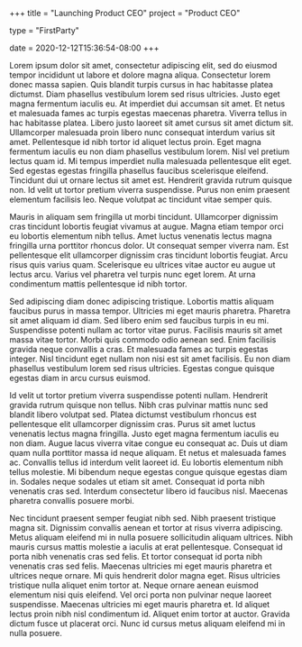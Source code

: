 +++
title = "Launching Product CEO"
project = "Product CEO"

type = "FirstParty"

date = 2020-12-12T15:36:54-08:00
+++

Lorem ipsum dolor sit amet, consectetur adipiscing elit, sed do eiusmod tempor incididunt ut labore et dolore magna aliqua. Consectetur lorem donec massa sapien. Quis blandit turpis cursus in hac habitasse platea dictumst. Diam phasellus vestibulum lorem sed risus ultricies. Justo eget magna fermentum iaculis eu. At imperdiet dui accumsan sit amet. Et netus et malesuada fames ac turpis egestas maecenas pharetra. Viverra tellus in hac habitasse platea. Libero justo laoreet sit amet cursus sit amet dictum sit. Ullamcorper malesuada proin libero nunc consequat interdum varius sit amet. Pellentesque id nibh tortor id aliquet lectus proin. Eget magna fermentum iaculis eu non diam phasellus vestibulum lorem. Nisl vel pretium lectus quam id. Mi tempus imperdiet nulla malesuada pellentesque elit eget. Sed egestas egestas fringilla phasellus faucibus scelerisque eleifend. Tincidunt dui ut ornare lectus sit amet est. Hendrerit gravida rutrum quisque non. Id velit ut tortor pretium viverra suspendisse. Purus non enim praesent elementum facilisis leo. Neque volutpat ac tincidunt vitae semper quis.

Mauris in aliquam sem fringilla ut morbi tincidunt. Ullamcorper dignissim cras tincidunt lobortis feugiat vivamus at augue. Magna etiam tempor orci eu lobortis elementum nibh tellus. Amet luctus venenatis lectus magna fringilla urna porttitor rhoncus dolor. Ut consequat semper viverra nam. Est pellentesque elit ullamcorper dignissim cras tincidunt lobortis feugiat. Arcu risus quis varius quam. Scelerisque eu ultrices vitae auctor eu augue ut lectus arcu. Varius vel pharetra vel turpis nunc eget lorem. At urna condimentum mattis pellentesque id nibh tortor.

Sed adipiscing diam donec adipiscing tristique. Lobortis mattis aliquam faucibus purus in massa tempor. Ultricies mi eget mauris pharetra. Pharetra sit amet aliquam id diam. Sed libero enim sed faucibus turpis in eu mi. Suspendisse potenti nullam ac tortor vitae purus. Facilisis mauris sit amet massa vitae tortor. Morbi quis commodo odio aenean sed. Enim facilisis gravida neque convallis a cras. Et malesuada fames ac turpis egestas integer. Nisl tincidunt eget nullam non nisi est sit amet facilisis. Eu non diam phasellus vestibulum lorem sed risus ultricies. Egestas congue quisque egestas diam in arcu cursus euismod.

Id velit ut tortor pretium viverra suspendisse potenti nullam. Hendrerit gravida rutrum quisque non tellus. Nibh cras pulvinar mattis nunc sed blandit libero volutpat sed. Platea dictumst vestibulum rhoncus est pellentesque elit ullamcorper dignissim cras. Purus sit amet luctus venenatis lectus magna fringilla. Justo eget magna fermentum iaculis eu non diam. Augue lacus viverra vitae congue eu consequat ac. Duis ut diam quam nulla porttitor massa id neque aliquam. Et netus et malesuada fames ac. Convallis tellus id interdum velit laoreet id. Eu lobortis elementum nibh tellus molestie. Mi bibendum neque egestas congue quisque egestas diam in. Sodales neque sodales ut etiam sit amet. Consequat id porta nibh venenatis cras sed. Interdum consectetur libero id faucibus nisl. Maecenas pharetra convallis posuere morbi.

Nec tincidunt praesent semper feugiat nibh sed. Nibh praesent tristique magna sit. Dignissim convallis aenean et tortor at risus viverra adipiscing. Metus aliquam eleifend mi in nulla posuere sollicitudin aliquam ultrices. Nibh mauris cursus mattis molestie a iaculis at erat pellentesque. Consequat id porta nibh venenatis cras sed felis. Et tortor consequat id porta nibh venenatis cras sed felis. Maecenas ultricies mi eget mauris pharetra et ultrices neque ornare. Mi quis hendrerit dolor magna eget. Risus ultricies tristique nulla aliquet enim tortor at. Neque ornare aenean euismod elementum nisi quis eleifend. Vel orci porta non pulvinar neque laoreet suspendisse. Maecenas ultricies mi eget mauris pharetra et. Id aliquet lectus proin nibh nisl condimentum id. Aliquet enim tortor at auctor. Gravida dictum fusce ut placerat orci. Nunc id cursus metus aliquam eleifend mi in nulla posuere.